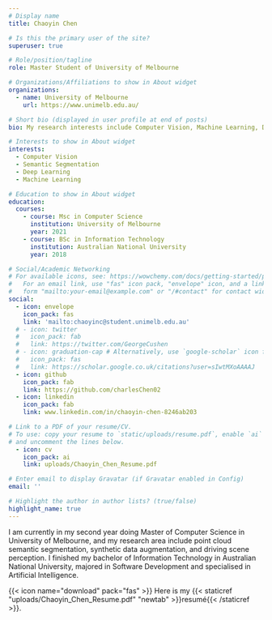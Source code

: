 ```yaml
---
# Display name
title: Chaoyin Chen

# Is this the primary user of the site?
superuser: true

# Role/position/tagline
role: Master Student of University of Melbourne

# Organizations/Affiliations to show in About widget
organizations:
  - name: University of Melbourne
    url: https://www.unimelb.edu.au/

# Short bio (displayed in user profile at end of posts)
bio: My research interests include Computer Vision, Machine Learning, Deep Learning

# Interests to show in About widget
interests:
  - Computer Vision
  - Semantic Segmentation
  - Deep Learning
  - Machine Learning

# Education to show in About widget
education:
  courses:
    - course: Msc in Computer Science
      institution: University of Melbourne
      year: 2021
    - course: BSc in Information Technology
      institution: Australian National University
      year: 2018

# Social/Academic Networking
# For available icons, see: https://wowchemy.com/docs/getting-started/page-builder/#icons
#   For an email link, use "fas" icon pack, "envelope" icon, and a link in the
#   form "mailto:your-email@example.com" or "/#contact" for contact widget.
social:
  - icon: envelope
    icon_pack: fas
    link: 'mailto:chaoyinc@student.unimelb.edu.au'
  # - icon: twitter
  #   icon_pack: fab
  #   link: https://twitter.com/GeorgeCushen
  # - icon: graduation-cap # Alternatively, use `google-scholar` icon from `ai` icon pack
  #   icon_pack: fas
  #   link: https://scholar.google.co.uk/citations?user=sIwtMXoAAAAJ
  - icon: github
    icon_pack: fab
    link: https://github.com/charlesChen02
  - icon: linkedin
    icon_pack: fab
    link: www.linkedin.com/in/chaoyin-chen-8246ab203

# Link to a PDF of your resume/CV.
# To use: copy your resume to `static/uploads/resume.pdf`, enable `ai` icons in `params.toml`,
# and uncomment the lines below.
  - icon: cv
    icon_pack: ai
    link: uploads/Chaoyin_Chen_Resume.pdf

# Enter email to display Gravatar (if Gravatar enabled in Config)
email: ''

# Highlight the author in author lists? (true/false)
highlight_name: true
---
```


I am currently in my second year doing Master of Computer Science in University of Melbourne, and my research area include point cloud semantic segmentation, synthetic data augmentation, and driving scene perception. I finished my bachelor of Information Technology in Australian National University, majored in Software Development and specialised in Artificial Intelligence. 

{{< icon name="download" pack="fas" >}} Here is my  {{< staticref "uploads/Chaoyin_Chen_Resume.pdf" "newtab" >}}resumé{{< /staticref >}}.

